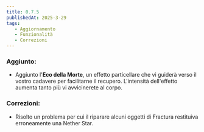 ```yaml
---
title: 0.7.5
publishedAt: 2025-3-29
tags:
   - Aggiornamento
   - Funzionalità
   - Correzioni
---
```


### Aggiunto:
- Aggiunto l'**Eco della Morte**, un effetto particellare che vi guiderà verso il vostro cadavere per facilitarne il recupero. L'intensità dell'effetto aumenta tanto più vi avvicinerete al corpo.

### Correzioni:
- Risolto un problema per cui il riparare alcuni oggetti di Fractura restituiva erroneamente una Nether Star.

[](https://github.com/Pingoda/fracturamc-changelog/blob/main/assets/0.7.5.png?raw=true)